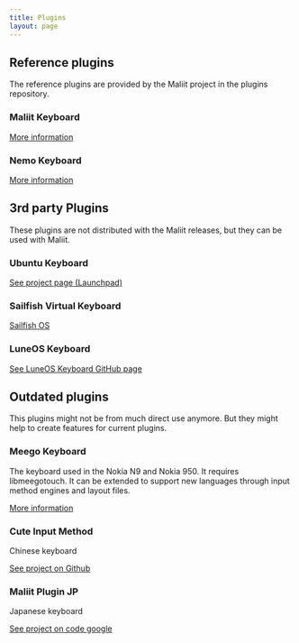 ```yaml
---
title: Plugins
layout: page
---
```


## Reference plugins

The reference plugins are provided by the Maliit project in the plugins repository.

### Maliit Keyboard

[More information](/plugins/maliit-keyboard/)

### Nemo Keyboard

[More information](/plugins/nemo-keyboard/)

## 3rd party Plugins

These plugins are not distributed with the Maliit releases, but they can be used with Maliit.

### Ubuntu Keyboard

[See project page (Launchpad)](https://launchpad.net/ubuntu-keyboard)

### Sailfish Virtual Keyboard

[Sailfish OS](https://sailfishos.org/)

### LuneOS Keyboard

[See LuneOS Keyboard GitHub page](https://github.com/webOS-ports/webos-keyboard)

## Outdated plugins

This plugins might not be from much direct use anymore. But they might help to create features for current plugins.

### Meego Keyboard
The keyboard used in the Nokia N9 and Nokia 950. It requires libmeegotouch. It can be extended to support new languages through input method engines and layout files.

[More information](/plugins/meego-keyboard/)

### Cute Input Method
Chinese keyboard

[See project on Github](https://github.com/foolegg/cute-input-method)

### Maliit Plugin JP
Japanese keyboard

[See project on code google](http://code.google.com/p/maliit-plugin-jp/)
